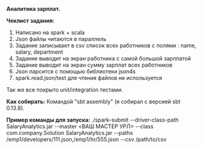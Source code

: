 **Аналитика зарплат.**

**Чеклист задания:**
1) Написано на spark + scala
2) Json файлы читаются в параллель
3) Задание записывает в csv список всех работников c полями : name, salary, department
4) Задание выводит на экран работника с самой большой зарплатой
5) Задание выводит на экран сумму зарплат всех работников
6) Json парсится с помощью библиотеки json4s
7) spark.read.json/text для чтения файлов не используется

Так же все покрыто unit/integration тестами.

**Как собирать:**
Командой "sbt assembly" (я собирал с версией sbt 0.13.8).

**Пример команды для запуска:**
./spark-submit --driver-class-path SalaryAnalytics.jar --master <ВАШ МАСТЕР УРЛ> --class com.company.Solution SalaryAnalytics.jar --paths /emp1/developers/111.json,/emp1/hr/555.json --csv /path/to/csv

